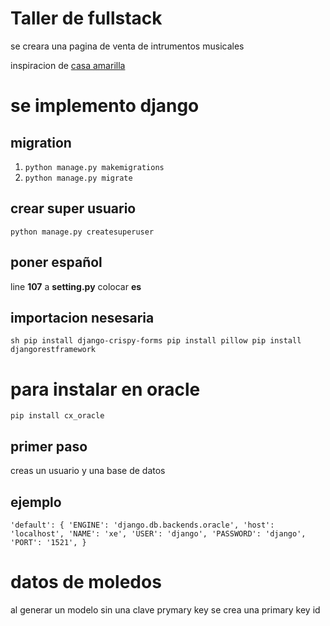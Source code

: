 # Taller de fullstack

se creara una pagina de venta de intrumentos musicales

inspiracion de [casa amarilla](https://www.casamarilla.cl/)

# se implemento django

## migration
1. `python manage.py makemigrations`
2. `python manage.py migrate`

## crear super usuario
`python manage.py createsuperuser` 

## poner español

line **107** a **setting.py** colocar **es**

## importacion nesesaria
 `sh
 pip install django-crispy-forms
 pip install pillow
 pip install djangorestframework
 `

# para instalar en oracle

`pip install cx_oracle`

## primer paso
creas un usuario y una base de datos

## ejemplo 
`
'default': {
        'ENGINE': 'django.db.backends.oracle',
        'host': 'localhost',
        'NAME': 'xe',
        'USER': 'django',
        'PASSWORD': 'django',
        'PORT': '1521',
    }
`

# datos de moledos

al generar un modelo sin una clave prymary key se crea una primary key id